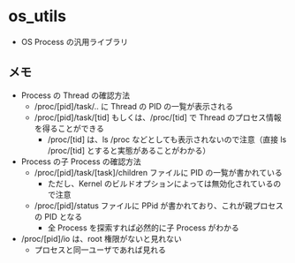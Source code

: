 # os_utils

- OS Process の汎用ライブラリ

## メモ

- Process の Thread の確認方法
  - /proc/[pid]/task/.. に Thread の PID の一覧が表示される
  - /proc/[pid]/task/[tid] もしくは、/proc/[tid] で Thread のプロセス情報を得ることができる
    - /proc/[tid] は、ls /proc などとしても表示されないので注意（直接 ls /proc/[tid] とすると実態があることがわかる）
- Process の子 Process の確認方法
  - /proc/[pid]/task/[task]/children ファイルに PID の一覧が書かれている
    - ただし、Kernel のビルドオプションによっては無効化されているので注意
  - /proc/[pid]/status ファイルに PPid が書かれており、これが親プロセスの PID となる
    - 全 Process を探索すれば必然的に子 Process がわかる
- /proc/[pid]/io は、root 権限がないと見れない
  - プロセスと同一ユーザであれば見れる
